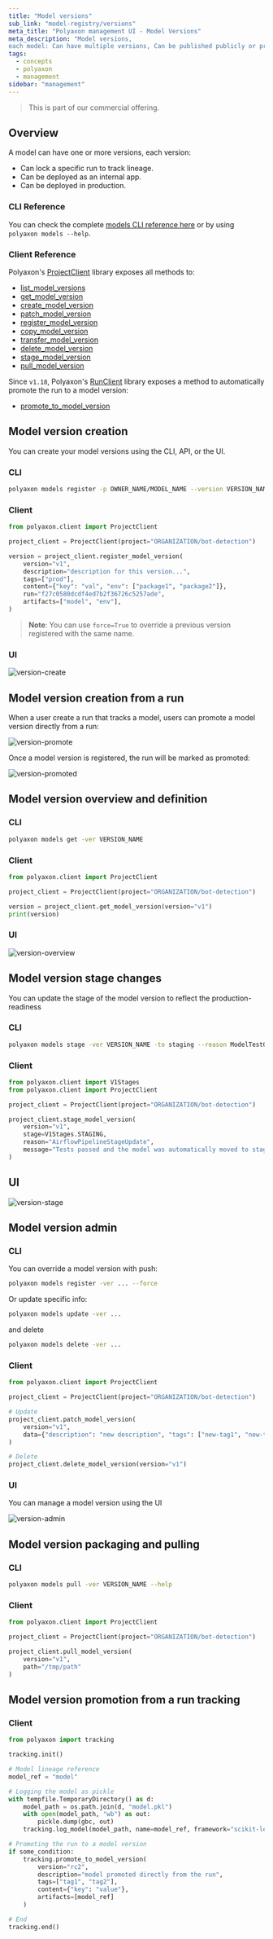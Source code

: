```yaml
---
title: "Model versions"
sub_link: "model-registry/versions"
meta_title: "Polyaxon management UI - Model Versions"
meta_description: "Model versions,
each model: Can have multiple versions, Can be published publicly or privately within your organization, Can define team and project level permissions."
tags:
  - concepts
  - polyaxon
  - management
sidebar: "management"
---
```


<blockquote class="commercial">This is part of our commercial offering.</blockquote>

## Overview

A model can have one or more versions, each version:

 * Can lock a specific run to track lineage.
 * Can be deployed as an internal app.
 * Can be deployed in production.

### CLI Reference

You can check the complete [models CLI reference here](/docs/core/cli/models/) or by using `polyaxon models --help`.

### Client Reference

Polyaxon's [ProjectClient](/docs/core/python-library/project-client/) library exposes all methods to:
 * [list_model_versions](/docs/core/python-library/project-client/#list_model_versions)
 * [get_model_version](/docs/core/python-library/project-client/#get_model_version)
 * [create_model_version](/docs/core/python-library/project-client/#create_model_version)
 * [patch_model_version](/docs/core/python-library/project-client/#patch_model_version)
 * [register_model_version](/docs/core/python-library/project-client/#register_model_version)
 * [copy_model_version](/docs/core/python-library/project-client/#copy_model_version)
 * [transfer_model_version](/docs/core/python-library/project-client/#transfer_model_version)
 * [delete_model_version](/docs/core/python-library/project-client/#delete_model_version)
 * [stage_model_version](/docs/core/python-library/project-client/#stage_model_version)
 * [pull_model_version](/docs/core/python-library/project-client/#pull_model_version)

Since `v1.18`, Polyaxon's [RunClient](/docs/core/python-library/run-client/) library exposes a method to automatically promote the run to a model version:
 * [promote_to_model_version](/docs/core/python-library/run-client/#promote_to_model_version)

## Model version creation

You can create your model versions using the CLI, API, or the UI.

### CLI

```bash
polyaxon models register -p OWNER_NAME/MODEL_NAME --version VERSION_NAME --description ... --tags tag1,tag2,... --artifacts model-name,env,asset-version
```

### Client

```python
from polyaxon.client import ProjectClient

project_client = ProjectClient(project="ORGANIZATION/bot-detection")

version = project_client.register_model_version(
    version="v1",
    description="description for this version...",
    tags=["prod"],
    content={"key": "val", "env": ["package1", "package2"]},
    run="f27c0580dcdf4ed7b2f36726c5257ade",
    artifacts=["model", "env"],
)
```

> **Note**: You can use `force=True` to override a previous version registered with the same name.

### UI

![version-create](../../../../content/images/dashboard/registry/version-create.png)

## Model version creation from a run

When a user create a run that tracks a model, users can promote a model version directly from a run:

![version-promote](../../../../content/images/dashboard/registry/version-promote.png)

Once a model version is registered, the run will be marked as promoted:

![version-promoted](../../../../content/images/dashboard/registry/version-promoted.png)

## Model version overview and definition

### CLI

```bash
polyaxon models get -ver VERSION_NAME
```

### Client

```python
from polyaxon.client import ProjectClient

project_client = ProjectClient(project="ORGANIZATION/bot-detection")

version = project_client.get_model_version(version="v1")
print(version)
```

### UI

![version-overview](../../../../content/images/dashboard/registry/version-overview.png)

## Model version stage changes

You can update the stage of the model version to reflect the production-readiness

### CLI

```bash
polyaxon models stage -ver VERSION_NAME -to staging --reason ModelTestGithubAction --message "Tests passed and the model was automatically moved to staging" ...
```

### Client

```python
from polyaxon.client import V1Stages
from polyaxon.client import ProjectClient

project_client = ProjectClient(project="ORGANIZATION/bot-detection")

project_client.stage_model_version(
    version="v1",
    stage=V1Stages.STAGING,
    reason="AirflowPipelineStageUpdate",
    message="Tests passed and the model was automatically moved to staging",
)
```

## UI

![version-stage](../../../../content/images/dashboard/registry/version-stage.png)

## Model version admin

### CLI

You can override a model version with push:

```bash
polyaxon models register -ver ... --force
```

Or update specific info:

```bash
polyaxon models update -ver ...
```

and delete

```bash
polyaxon models delete -ver ...
```

### Client

```python
from polyaxon.client import ProjectClient

project_client = ProjectClient(project="ORGANIZATION/bot-detection")

# Update
project_client.patch_model_version(
    version="v1",
    data={"description": "new description", "tags": ["new-tag1", "new-tag2"]}
)

# Delete
project_client.delete_model_version(version="v1")
```

### UI

You can manage a model version using the UI

![version-admin](../../../../content/images/dashboard/registry/version-admin.png)

## Model version packaging and pulling

### CLI

```bash
polyaxon models pull -ver VERSION_NAME --help
```

### Client

```python
from polyaxon.client import ProjectClient

project_client = ProjectClient(project="ORGANIZATION/bot-detection")

project_client.pull_model_version(
    version="v1",
    path="/tmp/path"
)
```

## Model version promotion from a run tracking

### Client

```python
from polyaxon import tracking

tracking.init()

# Model lineage reference
model_ref = "model"

# Logging the model as pickle
with tempfile.TemporaryDirectory() as d:
    model_path = os.path.join(d, "model.pkl")
    with open(model_path, "wb") as out:
        pickle.dump(gbc, out)
    tracking.log_model(model_path, name=model_ref, framework="scikit-learn")

# Promoting the run to a model version
if some_condition:
    tracking.promote_to_model_version(
        version="rc2",
        description="model promoted directly from the run",
        tags=["tag1", "tag2"],
        content={"key": "value"},
        artifacts=[model_ref]
    )

# End
tracking.end()
```

